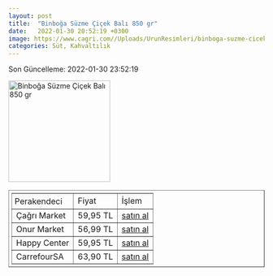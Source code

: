 ```yaml
---
layout: post
title:  "Binboğa Süzme Çiçek Balı 850 gr"
date:   2022-01-30 20:52:19 +0300
image: https://www.cagri.com//Uploads/UrunResimleri/binboga-suzme-cicek-bali-850-gr-5849.jpg
categories: Süt, Kahvaltılık
---
```


Son Güncelleme: 2022-01-30 23:52:19

<img src="https://www.cagri.com//Uploads/UrunResimleri/binboga-suzme-cicek-bali-850-gr-5849.jpg" width="200" alt="Binboğa Süzme Çiçek Balı 850 gr" />

<table border="1" style="padding: 5px;">
  <tr>
    <td style="padding: 5px;">Perakendeci</td>
    <td>Fiyat</td>
    <td>İşlem</td>
  </tr>
  <tr>
              <td>Çağrı Market</td>
              <td>59,95 TL</td>
              <td><a target="_blank" href="https://www.cagri.com/binboga-suzme-cicek-bali-850-gr">satın al</a></td>
            </tr><tr>
              <td>Onur Market</td>
              <td>56,99 TL</td>
              <td><a target="_blank" href="https://www.onurmarket.com/product/binboga-cicek-bali-850-gr/0a2a998b-1caa-4af6-ba49-a51512528b8c">satın al</a></td>
            </tr><tr>
              <td>Happy Center</td>
              <td>59,95 TL</td>
              <td><a target="_blank" href="https://www.happycenter.com.tr/Product/?product_id=45104">satın al</a></td>
            </tr><tr>
              <td>CarrefourSA</td>
              <td>63,90 TL</td>
              <td><a target="_blank" href="https://www.carrefoursa.com/binboga-cicek-bali-850-g-p-30022597">satın al</a></td>
            </tr>
</table>
